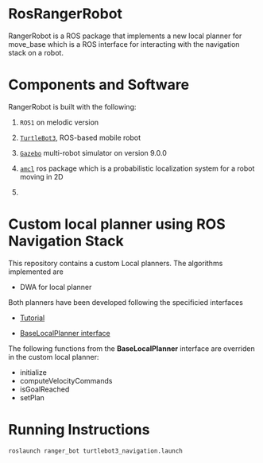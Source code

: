 # RosRangerRobot

RangerRobot is a ROS package that implements a new local planner for move_base which is a ROS interface for interacting with the navigation stack on a robot. 

# Components and Software
RangerRobot is built with the following:

1. `ROS1` on melodic version
2. [`TurtleBot3`](https://emanual.robotis.com/docs/en/platform/turtlebot3/overview/), ROS-based mobile robot
3. [`Gazebo`](https://classic.gazebosim.org/) multi-robot simulator on version 9.0.0

1. [`amcl`](http://wiki.ros.org/amcl) ros package which is a probabilistic localization system for a robot moving in 2D
2. 

# Custom local planner using ROS Navigation Stack
This repository contains a custom Local planners.
The algorithms implemented are
- DWA for local planner

Both planners have been developed following the specificied interfaces
- [Tutorial](http://wiki.ros.org/navigation/Tutorials/Writing%20a%20Local%20Path%20Planner%20As%20Plugin%20in%20ROS)

- [BaseLocalPlanner interface](http://docs.ros.org/melodic/api/nav_core/html/classnav__core_1_1BaseLocalPlanner.html)


The following functions from the **BaseLocalPlanner** interface are overriden in the custom local planner:
- initialize
- computeVelocityCommands
- isGoalReached
- setPlan

# Running Instructions
`roslaunch ranger_bot turtlebot3_navigation.launch`
